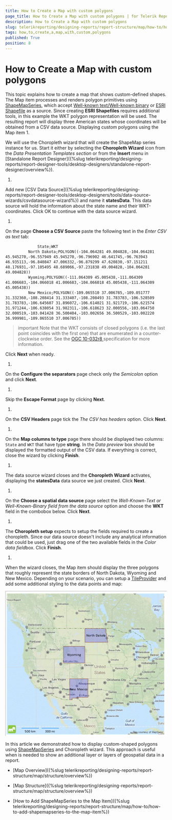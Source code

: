 ```yaml
---
title: How to Create a Map with custom polygons
page_title: How to Create a Map with custom polygons | for Telerik Reporting Documentation
description: How to Create a Map with custom polygons
slug: telerikreporting/designing-reports/report-structure/map/how-to/how-to-create-a-map-with-custom-polygons
tags: how,to,create,a,map,with,custom,polygons
published: True
position: 8
---
```


# How to Create a Map with custom polygons



This topic explains how to create a map that shows custom-defined shapes. The Map item processes and renders polygon primitives
        using [ShapeMapSeries](/reporting/api/Telerik.Reporting.ShapeMapSeries),
        which accept
        [Well-known text/Well-known binary](http://en.wikipedia.org/wiki/Well-known_text)        or
        [ESRI Shapefile](http://en.wikipedia.org/wiki/Shapefile)        as a source. Since creating __ESRI Shapefiles__ requires additional tools, in this example the WKT polygon representation
        will be used. The resulting report will display three American states whose coordinates will be obtained from a CSV data source.
      Displaying custom polygons using the Map item
1. 

We will use the Choropleth wizard that will create the ShapeMap series instance for us. Start it either by selecting the
              __Choropleth Wizard__ icon from the *Data Presentation Templates section* or from the __Insert__              menu in [Standalone Report Designer]({%slug telerikreporting/designing-reports/report-designer-tools/desktop-designers/standalone-report-designer/overview%}).
            
1. 

Add new
              [CSV Data Source]({%slug telerikreporting/designing-reports/report-designer-tools/desktop-designers/tools/data-source-wizards/csvdatasource-wizard%})              and name it __statesData__. This data source will hold the information about the state name and their WKT-coordinates.
              Click OK to continue with the data source wizard.
            
1. 

On the page __Choose a CSV Source__ paste the following text in the *Enter CSV as text* tab:
            

	              State;WKT
              North Dakota;POLYGON((-104.064281 49.004828,-104.064281 45.945270,-96.557949 45.945270,-96.796902 46.641745,-96.763943 46.935113,-96.840847 47.006332,-96.879299 47.620830,-97.151211 48.176931,-97.105495 48.689066,-97.231838 49.004828,-104.064281 49.004828))
              Wyoming;POLYGON((-111.064309 45.005438,-111.064309 41.006683,-104.066018 41.006683,-104.066018 45.005438,-111.064309 45.005438))
              New Mexico;POLYGON((-109.065510 37.006785,-109.051777 31.332360,-108.208414 31.333407,-108.208493 31.783783,-106.528509 31.783783,-106.645607 31.896072,-106.614021 31.921719,-106.621574 31.971244,-106.638054 31.982311,-106.618623 32.000556,-103.064750 32.000519,-103.041428 36.500404,-103.002656 36.500529,-103.002220 36.999981,-109.065510 37.006785))
            



>important Note that the WKT consists of closed polygons (i.e. the last point coincides with the first one) that are enumerated in a counter-clockwise order.                See the                [OGC 10-032r8 ](https://portal.opengeospatial.org/files/?artifact_id=56866)                specification for more information.              


Click __Next__ when ready.
            
1. 

On the __Configure the separators__ page check only the *Semicolon* option and click __Next__.
            
1. 

Skip the __Escape Format__ page by clicking __Next__.
            
1. 

On the __CSV Headers__ page tick the *The CSV has headers* option. Click __Next__.
            
1. 

On the __Map columns to type__ page there should be displayed two columns: `State` and `WKT` that have type __string__.
              In the *Data preview* box should be displayed the formatted output of the CSV data. If everything is correct, close the wizard by clicking __Finish__.
            
1. 

The data source wizard closes and the __Choropleth Wizard__ activates, displaying the __statesData__ data source we just created. Click __Next__.
            
1. 

On the __Choose a spatial data source__ page select the
              *Well-Known-Text or Well-Known-Binary field from the data source* option and choose the
              __WKT__ field in the combobox below. Click __Next__.
            
1. 

The __Choropleth setup__ expects to setup the fields required to create a choropleth.
              Since our data source doesn't include any analytical information that could be used, just drag one of the two available fields in the
              *Color data field*box. Click __Finish__.
            
1. 

When the wizard closes, the Map item should display the three polygons that roughly represent the state borders of North Dakota, Wyoming and New Mexico.
              Depending on your scenario, you can setup a
              [TileProvider](/reporting/api/Telerik.Reporting.TileProvider) and add some additional styling to the data points and map:
              
  ![Map CustomWKT](images/Map/MapCustomWKT.png)

In this article we demonstrated how to display custom-shaped polygons using
            [ShapeMapSeries](/reporting/api/Telerik.Reporting.ShapeMapSeries) and Choropleth wizard. This approach is useful when is needed to
            show an additional layer or layers of geospatial data in a report.
          

 * [Map Overview]({%slug telerikreporting/designing-reports/report-structure/map/structure/overview%})

 * [Map Structure]({%slug telerikreporting/designing-reports/report-structure/map/structure/overview%})

 * [How to Add ShapeMapSeries to the Map Item]({%slug telerikreporting/designing-reports/report-structure/map/how-to/how-to-add-shapemapseries-to-the-map-item%})
